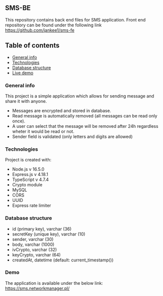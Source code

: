 ## SMS-BE
This repository contains back end files for SMS application.
Front end repository can be found under the following link https://github.com/jankee1/sms-fe

## Table of contents
* [General info](#general-info)
* [Technologies](#technologies)
* [Database structure](#database-structure)
* [Live demo](#Demo)

### General info
This project is a simple application which allows for sending message and share it with anyone. 
* Messages are encrypted and stored in database. 
* Read message is automatically removed (all messages can be read only once).
* A user can select that the message will be removed after 24h regardless wheter it would be read or not.
* Sender field is validated (only letters and digits are allowed)
	
### Technologies
Project is created with:
* Node.js v 16.5.0 
* Express.js v 4.18.1
* TypeScript v 4.7.4
* Crypto module
* MySQL
* CORS
* UUID	
* Express rate limiter


### Database structure

* id (primary key), varchar (36)
* secretKey (unique key), varchar (10)
* sender, varchar (30)
* body, varchar (1000)
* ivCrypto, varchar (32)
* keyCrypto, varchar (64)
* createdAt, datetime (default: current_timestamp())

### Demo
The application is available under the below link:
https://sms.networkmanager.pl/
